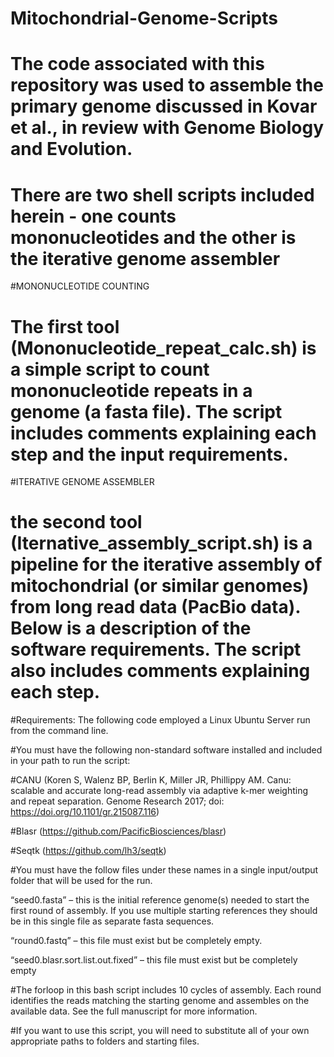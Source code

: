 # Mitochondrial-Genome-Scripts
# The code associated with this repository was used to assemble the primary genome discussed in Kovar et al., in review with Genome Biology and Evolution. 

# There are two shell scripts included herein - one counts mononucleotides and the other is the iterative genome assembler

#MONONUCLEOTIDE COUNTING
# The first tool (Mononucleotide_repeat_calc.sh) is a simple script to count mononucleotide repeats in a genome (a fasta file).  The script includes comments explaining each step and the input requirements.

#ITERATIVE GENOME ASSEMBLER
# the second tool (Iternative_assembly_script.sh) is a pipeline for the iterative assembly of mitochondrial (or similar genomes) from long read data (PacBio data).  Below is a description of the software requirements.  The script also includes comments explaining each step.

#Requirements: The following code employed a Linux Ubuntu Server run from the command line.

#You must have the following non-standard software installed and included in your path to run the script:

#CANU (Koren S, Walenz BP, Berlin K, Miller JR, Phillippy AM. Canu: scalable and accurate long-read assembly via adaptive k-mer weighting and repeat separation. Genome Research 2017; doi: https://doi.org/10.1101/gr.215087.116)

#Blasr (https://github.com/PacificBiosciences/blasr)

#Seqtk (https://github.com/lh3/seqtk)

#You must have the follow files under these names in a single input/output folder that will be used for the run.

“seed0.fasta” – this is the initial reference genome(s) needed to start the first round of assembly. If you use multiple starting references they should be in this single file as separate fasta sequences.

“round0.fastq” – this file must exist but be completely empty.

“seed0.blasr.sort.list.out.fixed” – this file must exist but be completely empty

#The forloop in this bash script includes 10 cycles of assembly. Each round identifies the reads matching the starting genome and assembles on the available data. See the full manuscript for more information.

#If you want to use this script, you will need to substitute all of your own appropriate paths to folders and starting files.

